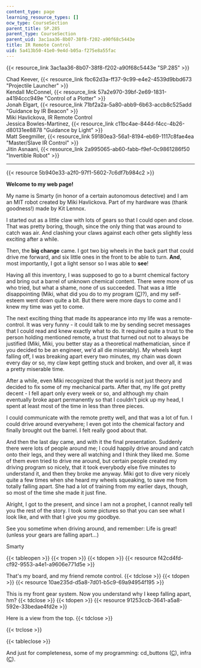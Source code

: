 ```yaml
---
content_type: page
learning_resource_types: []
ocw_type: CourseSection
parent_title: SP.285
parent_type: CourseSection
parent_uid: 3ac1aa36-8b07-38f8-f202-a90f68c5443e
title: IR Remote Control
uid: 5a413b50-41e0-9e4d-b05a-f275e8a55fac
---
```


{{< resource_link 3ac1aa36-8b07-38f8-f202-a90f68c5443e "SP.285" >}}

Chad Keever, {{< resource_link fbc62d3a-ff37-9c99-e4e2-4539d9bbd673 "Projectile Launcher" >}}  
Kendall McConnel, {{< resource_link 57a2e970-39bf-2e69-1831-a4194ccc949e "Control of a Plotter" >}}  
Jonah Elgart, {{< resource_link 71bf2a2a-5a80-abb9-6b63-accb8c525add "Guidance by IR Beacon" >}}  
Miki Havlickova, IR Remote Control  
Jessica Bowles-Martinez, {{< resource_link c11bc4ae-844d-f4cc-4b26-d80131ee8878 "Guidance by Light" >}}  
Matt Seegmiller, {{< resource_link 59180ea3-56a1-8194-eb69-1117c8fae4ea "Master/Slave IR Control" >}}  
Jitin Asnaani, {{< resource_link 2a995065-ab60-fabb-f9ef-0c9861286f50 "Invertible Robot" >}}

* * *

{{< resource 5b940e33-a2f0-97f1-5602-7c6df7b984c2 >}}

**Welcome to my web page!**

My name is Smarty (in honor of a certain autonomous detective) and I am an MIT robot created by Miki Havlickova. Part of my hardware was (thank goodness!) made by Kit Lennox.

I started out as a little claw with lots of gears so that I could open and close. That was pretty boring, though, since the only thing that was around to catch was air. And clashing your claws against each other gets slightly less exciting after a while.

Then, the **big change** came. I got two big wheels in the back part that could drive me forward, and six little ones in the front to be able to turn. **And**, most importantly, I got a light sensor so I was able to **see**!

Having all this inventory, I was supposed to go to a burnt chemical factory and bring out a barrel of unknown chemical content. There were more of us who tried, but what a shame, none of us succeeded. That was a little disappointing (Miki, what did you do to my program ([C](./resolveuid/91f53f1073a32a50657f239efca9111c))?), and my self-esteem went down quite a bit. But there were more days to come and I knew my time was yet to come.

The next exciting thing that made its appearance into my life was a remote-control. It was very funny - it could talk to me by sending secret messages that I could read and knew exactly what to do. It required quite a trust to the person holding mentioned remote, a trust that turned out not to always be justified (Miki, Miki, you better stay as a theoretical mathematician, since if you decided to be an engineer, we'd all die miserably). My wheels kept falling off, I was breaking apart every two minutes, my chain was down every day or so, my claw kept getting stuck and broken, and over all, it was a pretty miserable time.

After a while, even Miki recognized that the world is not just theory and decided to fix some of my mechanical parts. After that, my life got pretty decent - I fell apart only every week or so, and although my chain eventually broke apart permanently so that I couldn't pick up my head, I spent at least most of the time in less than three pieces.

I could communicate with the remote pretty well, and that was a lot of fun. I could drive around everywhere; I even got into the chemical factory and finally brought out the barrel. I felt really good about that.

And then the last day came, and with it the final presentation. Suddenly there were lots of people around me; I could happily drive around and catch onto their legs, and they were all watching and I think they liked me. Some of them even tried to drive me around, but certain people created my driving program so nicely, that it took everybody else five minutes to understand it, and then they broke me anyway. Miki got to dive very nicely quite a few times when she heard my wheels squeaking, to save me from totally falling apart. She had a lot of training from my earlier days, though, so most of the time she made it just fine.

Alright, I got to the present, and since I am not a prophet, I cannot really tell you the rest of the story. I took some pictures so that you can see what I look like, and with that I give you my goodbye.

See you sometime when driving around, and remember: Life is great! (unless your gears are falling apart...)

Smarty

{{< tableopen >}}
{{< tropen >}}
{{< tdopen >}}
{{< resource f42cd4fd-cf92-9553-a4e1-a9606e771d5e >}}  
  
That's my board, and my friend remote control.
{{< tdclose >}}
{{< tdopen >}}
{{< resource 10ae235d-d5a8-7d01-b5c9-69a94954f195 >}}  
  
This is my front gear system. Now you understand why I keep falling apart, hm?
{{< tdclose >}}
{{< tdopen >}}
{{< resource 91253ccb-3641-a5a8-592e-33bedae4fd2e >}}  
  
Here is a view from the top.
{{< tdclose >}}

{{< trclose >}}

{{< tableclose >}}

And just for completeness, some of my programming: cd\_buttons ([C](./resolveuid/e5fa22e32755126dd67b9c20133af89f)), infra ([C](./resolveuid/ff49fe339d9696d35bde262b82c13927)).